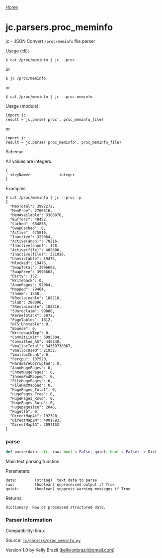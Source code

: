 [Home](https://kellyjonbrazil.github.io/jc/)
<a id="jc.parsers.proc_meminfo"></a>

# jc.parsers.proc\_meminfo

jc - JSON Convert `/proc/meminfo` file parser

Usage (cli):

    $ cat /proc/meminfo | jc --proc

or

    $ jc /proc/meminfo

or

    $ cat /proc/meminfo | jc --proc-meminfo

Usage (module):

    import jc
    result = jc.parse('proc', proc_meminfo_file)

or

    import jc
    result = jc.parse('proc_meminfo', proc_meminfo_file)

Schema:

All values are integers.

    {
      <keyName>             integer
    }

Examples:

    $ cat /proc/meminfo | jc --proc -p
    {
      "MemTotal": 3997272,
      "MemFree": 2760316,
      "MemAvailable": 3386876,
      "Buffers": 40452,
      "Cached": 684856,
      "SwapCached": 0,
      "Active": 475816,
      "Inactive": 322064,
      "Active(anon)": 70216,
      "Inactive(anon)": 148,
      "Active(file)": 405600,
      "Inactive(file)": 321916,
      "Unevictable": 19476,
      "Mlocked": 19476,
      "SwapTotal": 3996668,
      "SwapFree": 3996668,
      "Dirty": 152,
      "Writeback": 0,
      "AnonPages": 92064,
      "Mapped": 79464,
      "Shmem": 1568,
      "KReclaimable": 188216,
      "Slab": 288096,
      "SReclaimable": 188216,
      "SUnreclaim": 99880,
      "KernelStack": 5872,
      "PageTables": 1812,
      "NFS_Unstable": 0,
      "Bounce": 0,
      "WritebackTmp": 0,
      "CommitLimit": 5995304,
      "Committed_AS": 445240,
      "VmallocTotal": 34359738367,
      "VmallocUsed": 21932,
      "VmallocChunk": 0,
      "Percpu": 107520,
      "HardwareCorrupted": 0,
      "AnonHugePages": 0,
      "ShmemHugePages": 0,
      "ShmemPmdMapped": 0,
      "FileHugePages": 0,
      "FilePmdMapped": 0,
      "HugePages_Total": 0,
      "HugePages_Free": 0,
      "HugePages_Rsvd": 0,
      "HugePages_Surp": 0,
      "Hugepagesize": 2048,
      "Hugetlb": 0,
      "DirectMap4k": 192320,
      "DirectMap2M": 4001792,
      "DirectMap1G": 2097152
    }

<a id="jc.parsers.proc_meminfo.parse"></a>

### parse

```python
def parse(data: str, raw: bool = False, quiet: bool = False) -> Dict
```

Main text parsing function

Parameters:

    data:        (string)  text data to parse
    raw:         (boolean) unprocessed output if True
    quiet:       (boolean) suppress warning messages if True

Returns:

    Dictionary. Raw or processed structured data.

### Parser Information
Compatibility:  linux

Source: [`jc/parsers/proc_meminfo.py`](https://github.com/kellyjonbrazil/jc/blob/master/jc/parsers/proc_meminfo.py)

Version 1.0 by Kelly Brazil (kellyjonbrazil@gmail.com)
